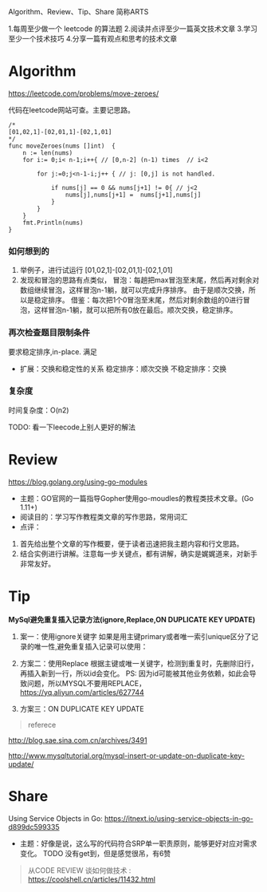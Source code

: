 Algorithm、Review、Tip、Share 简称ARTS

1.每周至少做一个 leetcode 的算法题
2.阅读并点评至少一篇英文技术文章
3.学习至少一个技术技巧
4.分享一篇有观点和思考的技术文章

# Algorithm
https://leetcode.com/problems/move-zeroes/

代码在leetcode网站可查。主要记思路。
```
/*
[01,02,1]-[02,01,1]-[02,1,01]
*/
func moveZeroes(nums []int)  {
    n := len(nums)
    for i:= 0;i< n-1;i++{ // [0,n-2] (n-1) times  // i<2
        
        for j:=0;j<n-1-i;j++ { // j: [0,j] is not handled. 
            
            if nums[j] == 0 && nums[j+1] != 0{ // j<2 
                nums[j],nums[j+1] =  nums[j+1],nums[j] 
            }
        }
    }
    fmt.Println(nums)
}
```

### 如何想到的
1. 举例子，进行试运行 [01,02,1]-[02,01,1]-[02,1,01]
2. 发现和冒泡的思路有点类似，
冒泡：每趟把max冒泡至末尾，然后再对剩余对数组继续冒泡，这样冒泡n-1躺，就可以完成升序排序。  由于是顺次交换，所以是稳定排序。
借鉴：每次把1个0冒泡至末尾，然后对剩余数组的0进行冒泡，这样冒泡n-1躺，就可以把所有0放在最后。顺次交换，稳定排序。

### 再次检查题目限制条件
要求稳定排序,in-place. 满足

* 扩展：交换和稳定性的关系
稳定排序：顺次交换
不稳定排序：交换

### 复杂度
时间复杂度：O(n2)

TODO: 看一下leecode上别人更好的解法

# Review
https://blog.golang.org/using-go-modules
* 主题：GO官网的一篇指导Gopher使用go-moudles的教程类技术文章。(Go 1.11+)
* 阅读目的：学习写作教程类文章的写作思路，常用词汇
* 点评：
1. 首先给出整个文章的写作概要，便于读者迅速把我主题内容和行文思路。
2. 结合实例进行讲解。注意每一步关键点，都有讲解，确实是娓娓道来，对新手非常友好。

# Tip
**MySql避免重复插入记录方法(ignore,Replace,ON DUPLICATE KEY UPDATE)**

1. 案一：使用ignore关键字
如果是用主键primary或者唯一索引unique区分了记录的唯一性,避免重复插入记录可以使用：


2. 方案二：使用Replace
根据主键或唯一关键字，检测到重复时，先删除旧行，再插入新到一行，所以id会变化。
PS: 因为id可能被其他业务依赖，如此会导致问题，所以MYSQL不要用REPLACE，https://yq.aliyun.com/articles/627744

3. 方案三：ON DUPLICATE KEY UPDATE

> referece

http://blog.sae.sina.com.cn/archives/3491

http://www.mysqltutorial.org/mysql-insert-or-update-on-duplicate-key-update/


# Share
Using Service Objects in Go: https://itnext.io/using-service-objects-in-go-d899dc599335
* 主题：好像是说，这么写的代码符合SRP单一职责原则，能够更好对应对需求变化。 TODO 没有get到，但是感觉很吊，有6赞

> 从CODE REVIEW 谈如何做技术 : https://coolshell.cn/articles/11432.html


